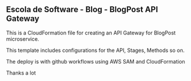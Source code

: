 ## Escola de Software - Blog - BlogPost API Gateway

This is a CloudFormation file for creating an API Gateway for BlogPost microservice.

This template includes configurations for the API, Stages, Methods so on.

The deploy is with github workflows using AWS SAM and CloudFormation

Thanks a lot
